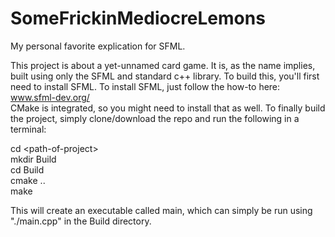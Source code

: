# SomeFrickinMediocreLemons
My personal favorite explication for SFML.

This project is about a yet-unnamed card game.
It is, as the name implies, built using only the SFML and standard c++ library.
To build this, you'll first need to install SFML. 
To install SFML, just follow the how-to here: www.sfml-dev.org/  
CMake is integrated, so you might need to install that as well.
To finally build the project, simply clone/download the repo and run the following in a terminal:

cd \<path-of-project\>  
mkdir Build  
cd Build  
cmake ..  
make  

This will create an executable called main, which can simply be run using "./main.cpp" in the Build directory.
 
